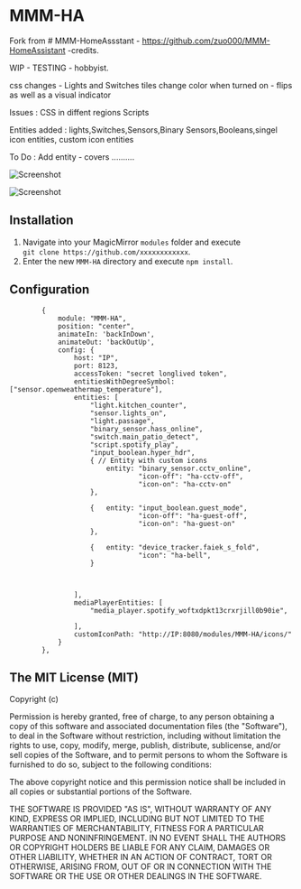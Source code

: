 # MMM-HA
Fork from # MMM-HomeAssstant  - https://github.com/zuo000/MMM-HomeAssistant  -credits. 

WIP - TESTING - hobbyist.

css changes  - Lights and Switches tiles change color when turned on - flips as well as a visual indicator 

Issues : CSS in diffent regions
  	 Scripts 
    
Entities added : lights,Switches,Sensors,Binary Sensors,Booleans,singel icon entities, custom icon entities

To Do  : Add entity - covers ..........

![Screenshot](https://github.com/FaiekA/MMM-HA/assets/52759676/8cdc7862-386e-4bea-b030-78482745ece8)



![Screenshot](https://github.com/FaiekA/MMM-HA/assets/52759676/ca39ae47-ac70-42e1-9810-c8f83544dc0d)


## Installation

1. Navigate into your MagicMirror `modules` folder and execute<br>
`git clone https://github.com/xxxxxxxxxxxx`.
2. Enter the new `MMM-HA` directory and execute `npm install`.

## Configuration

```
		{
			module: "MMM-HA",
			position: "center",
			animateIn: 'backInDown',
			animateOut: 'backOutUp',				
			config: {
				host: "IP",
				port: 8123,
				accessToken: "secret longlived token",
				entitiesWithDegreeSymbol: ["sensor.openweathermap_temperature"],
				entities: [
					"light.kitchen_counter",
					"sensor.lights_on",
					"light.passage",
					"binary_sensor.hass_online",
					"switch.main_patio_detect",
					"script.spotify_play",
					"input_boolean.hyper_hdr",
					{ // Entity with custom icons
						entity: "binary_sensor.cctv_online",
								"icon-off": "ha-cctv-off",
								"icon-on": "ha-cctv-on"
					},

					{   entity: "input_boolean.guest_mode",
								"icon-off": "ha-guest-off",
								"icon-on": "ha-guest-on"
					},

					{   entity: "device_tracker.faiek_s_fold",
								"icon": "ha-bell",	
					}											
					
				
					
				],
				mediaPlayerEntities: [
					"media_player.spotify_woftxdpkt13crxrjill0b90ie",

				],
				customIconPath: "http://IP:8080/modules/MMM-HA/icons/"				
			}
		},
```
## The MIT License (MIT)

Copyright (c) 

Permission is hereby granted, free of charge, to any person obtaining a copy
of this software and associated documentation files (the "Software"), to deal
in the Software without restriction, including without limitation the rights
to use, copy, modify, merge, publish, distribute, sublicense, and/or sell
copies of the Software, and to permit persons to whom the Software is
furnished to do so, subject to the following conditions:

The above copyright notice and this permission notice shall be included in all
copies or substantial portions of the Software.

THE SOFTWARE IS PROVIDED "AS IS", WITHOUT WARRANTY OF ANY KIND, EXPRESS OR
IMPLIED, INCLUDING BUT NOT LIMITED TO THE WARRANTIES OF MERCHANTABILITY,
FITNESS FOR A PARTICULAR PURPOSE AND NONINFRINGEMENT. IN NO EVENT SHALL THE
AUTHORS OR COPYRIGHT HOLDERS BE LIABLE FOR ANY CLAIM, DAMAGES OR OTHER
LIABILITY, WHETHER IN AN ACTION OF CONTRACT, TORT OR OTHERWISE, ARISING FROM,
OUT OF OR IN CONNECTION WITH THE SOFTWARE OR THE USE OR OTHER DEALINGS IN THE
SOFTWARE.
